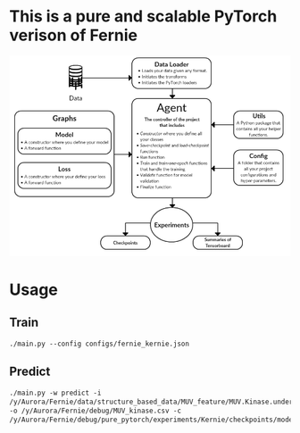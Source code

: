 
# This is a pure and scalable PyTorch verison of Fernie
![](class_diagram.png)

# Usage
## Train
```
./main.py --config configs/fernie_kernie.json
```
## Predict
```
./main.py -w predict -i /y/Aurora/Fernie/data/structure_based_data/MUV_feature/MUV.Kinase.undersample.pickle -o /y/Aurora/Fernie/debug/MUV_kinase.csv -c /y/Aurora/Fernie/debug/pure_pytorch/experiments/Kernie/checkpoints/model_best.pth.tar
```